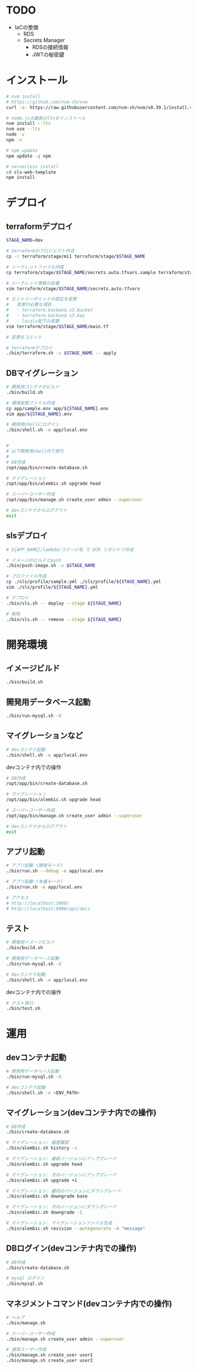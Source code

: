 # TODO

- IaCの整備
  - RDS
  - Secrets Manager
    - RDSの接続情報
    - JWTの秘密鍵

# インストール

```bash
# nvm install
# https://github.com/nvm-sh/nvm
curl -o- https://raw.githubusercontent.com/nvm-sh/nvm/v0.39.1/install.sh | bash

# node.jsの最新のltsをインストール
nvm install --lts
nvm use --lts
node -v
npm -v

# npm update
npm update -g npm

# serverless install
cd sls-web-template
npm install
```

# デプロイ

## terraformデプロイ
```bash
STAGE_NAME=dev

# terraformのプロジェクト作成
cp -r terraform/stage/mi1 terraform/stage/$STAGE_NAME

# シークレットファイル作成
cp terraform/stage/$STAGE_NAME/secrets.auto.tfvars.sample terraform/stage/$STAGE_NAME/secrets.auto.tfvars

# シークレット情報の定義
vim terraform/stage/$STAGE_NAME/secrets.auto.tfvars

# エントリーポイントの設定を変更
#   変更が必要な項目
#   - terraform.backend.s3.bucket
#   - terraform.backend.s3.key
#   - locals配下の変数
vim terraform/stage/$STAGE_NAME/main.tf

# 変更をコミット

# terraformデプロイ
./bin/terraform.sh -s $STAGE_NAME -- apply
```

## DBマイグレーション

```bash
# 開発用コンテナのビルド
./bin/build.sh

# 環境変数ファイル作成
cp app/sample.env app/${STAGE_NAME}.env
vim app/${STAGE_NAME}.env

# 開発用shellにログイン
./bin/shell.sh -e app/local.env


#
# 以下開発用shell内で実行
#
# DB作成
/opt/app/bin/create-database.sh

# マイグレーション
/opt/app/bin/alembic.sh upgrade head

# スーパーユーザー作成
/opt/app/bin/manage.sh create_user admin --superuser

# devコンテナからログアウト
exit
```


## slsデプロイ
```bash
# ${APP_NAME}/lambda/ステージ名 で ECR リポジトリ作成

# イメージのビルドとpush
./bin/push-image.sh -s $STAGE_NAME

# プロファイル作成
cp ./sls/profile/sample.yml ./sls/profile/${STAGE_NAME}.yml
vim ./sls/profile/${STAGE_NAME}.yml

# デプロイ
./bin/sls.sh -- deploy --stage ${STAGE_NAME}

# 削除
./bin/sls.sh -- remove --stage ${STAGE_NAME}
```

# 開発環境
## イメージビルド

```bash
./bin/build.sh
```

## 開発用データベース起動

```bash
./bin/run-mysql.sh -d
```

## マイグレーションなど

```bash
# devコンテナ起動
./bin/shell.sh -e app/local.env
```

devコンテナ内での操作

```bash
# DB作成
/opt/app/bin/create-database.sh

# マイグレーション
/opt/app/bin/alembic.sh upgrade head

# スーパーユーザー作成
/opt/app/bin/manage.sh create_user admin --superuser

# devコンテナからログアウト
exit
```

## アプリ起動

```bash
# アプリ起動 (開発モード)
./bin/run.sh --debug -e app/local.env

# アプリ起動 (本番モード)
./bin/run.sh -e app/local.env

# アクセス
# http://localhost:3000/
# http://localhost:8000/api/docs
```

## テスト

```bash
# 開発用イメージビルド
./bin/build.sh

# 開発用データベース起動
./bin/run-mysql.sh -d

# devコンテナ起動
./bin/shell.sh -e app/local.env
```

devコンテナ内での操作

```bash
# テスト実行
./bin/test.sh
```

# 運用

## devコンテナ起動

```bash
# 開発用データベース起動
./bin/run-mysql.sh -d

# devコンテナ起動
./bin/shell.sh -e <ENV_PATH>

```

## マイグレーション(devコンテナ内での操作)

```bash
# DB作成
./bin/create-database.sh

# マイグレーション: 履歴確認
./bin/alembic.sh history -v

# マイグレーション: 最新バージョンにアップグレード
./bin/alembic.sh upgrade head

# マイグレーション: 次のバージョンにアップグレード
./bin/alembic.sh upgrade +1

# マイグレーション: 最初のバージョンにダウングレード
./bin/alembic.sh downgrade base

# マイグレーション: 次のバージョンにダウングレード
./bin/alembic.sh downgrade -1

# マイグレーション: マイグレーションファイル生成
./bin/alembic.sh revision --autogenerate -m "message"
```

## DBログイン(devコンテナ内での操作)

```bash
# DB作成
./bin/create-database.sh

# mysql ログイン
./bin/mysql.sh
```

## マネジメントコマンド(devコンテナ内での操作)

```bash
# ヘルプ
./bin/manage.sh

# スーパーユーザー作成
./bin/manage.sh create_user admin --superuser

# 通常ユーザー作成
./bin/manage.sh create_user user1
./bin/manage.sh create_user user2
```